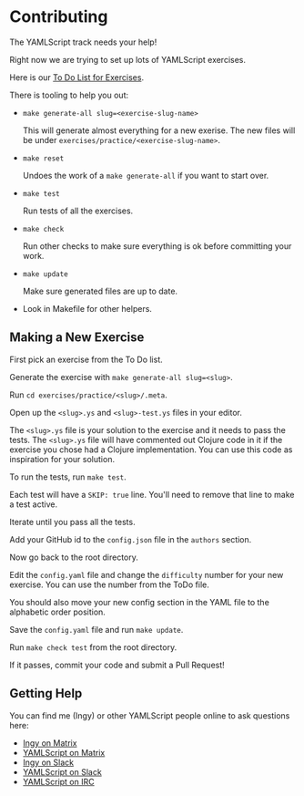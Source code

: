 Contributing
============

The YAMLScript track needs your help!

Right now we are trying to set up lots of YAMLScript exercises.

Here is our [To Do List for Exercises](ToDo.md).

There is tooling to help you out:

* `make generate-all slug=<exercise-slug-name>`

  This will generate almost everything for a new exerise.
  The new files will be under `exercises/practice/<exercise-slug-name>`.

* `make reset`

  Undoes the work of a `make generate-all` if you want to start over.

* `make test`

  Run tests of all the exercises.

* `make check`

  Run other checks to make sure everything is ok before committing your work.

* `make update`

  Make sure generated files are up to date.

* Look in Makefile for other helpers.


## Making a New Exercise

First pick an exercise from the To Do list.

Generate the exercise with `make generate-all slug=<slug>`.

Run `cd exercises/practice/<slug>/.meta`.

Open up the `<slug>.ys` and `<slug>-test.ys` files in your editor.

The `<slug>.ys` file is your solution to the exercise and it needs to pass the
tests.
The `<slug>.ys` file will have commented out Clojure code in it if the exercise
you chose had a Clojure implementation.
You can use this code as inspiration for your solution.

To run the tests, run `make test`.

Each test will have a `SKIP: true` line. You'll need to remove that line to
make a test active.

Iterate until you pass all the tests.

Add your GitHub id to the `config.json` file in the `authors` section.

Now go back to the root directory.

Edit the `config.yaml` file and change the `difficulty` number for your new
exercise.
You can use the number from the ToDo file.

You should also move your new config section in the YAML file to the alphabetic
order position.

Save the `config.yaml` file and run `make update`.

Run `make check test` from the root directory.

If it passes, commit your code and submit a Pull Request!


## Getting Help

You can find me (Ingy) or other YAMLScript people online to ask questions here:

* [Ingy on Matrix](https://matrix.to/#/@ingy:yaml.io)
* [YAMLScript on Matrix](https://matrix.to/#/#chat-yamlscript:yaml.io)
* [Ingy on Slack](https://clojurians.slack.com/team/U05H8N9V0HZ)
* [YAMLScript on Slack](https://clojurians.slack.com/archives/C05HQFMTURF)
* [YAMLScript on IRC](https://web.libera.chat/gamja/#yamlscript)
